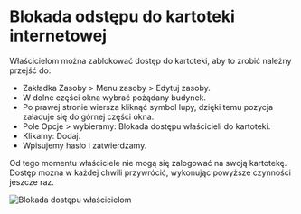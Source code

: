 # Blokada odstępu do kartoteki internetowej

Właścicielom można zablokować dostęp do kartoteki, aby to zrobić należny przejść do:

- Zakładka Zasoby > Menu zasoby > Edytuj zasoby.
- W dolne części okna wybrać pożądany budynek.
- Po prawej stronie wiersza kliknąć symbol lupy, dzięki temu pozycja załaduje się do górnej części okna.
- Pole Opcje > wybieramy: Blokada dostępu właścicieli do kartoteki.
- Klikamy: Dodaj.
- Wpisujemy hasło i zatwierdzamy.

Od tego momentu właściciele nie mogą się zalogować na swoją kartotekę. Dostęp można w każdej chwili przywrócić, wykonując powyższe czynności jeszcze raz.

![Blokada dostępu właścicielom](blokadakartoteki.gif)
